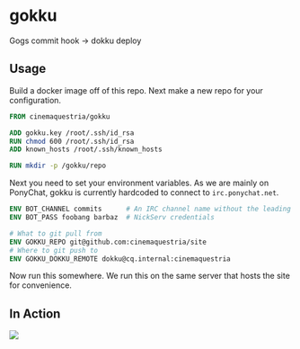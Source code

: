 gokku
=====

Gogs commit hook -> dokku deploy

Usage
-----

Build a docker image off of this repo. Next make a new repo for your 
configuration.

```Dockerfile
FROM cinemaquestria/gokku

ADD gokku.key /root/.ssh/id_rsa
RUN chmod 600 /root/.ssh/id_rsa
ADD known_hosts /root/.ssh/known_hosts

RUN mkdir -p /gokku/repo
```

Next you need to set your environment variables. As we are mainly on PonyChat, 
gokku is currently hardcoded to connect to `irc.ponychat.net`.

```Dockerfile
ENV BOT_CHANNEL commits      # An IRC channel name without the leading hash
ENV BOT_PASS foobang barbaz  # NickServ credentials

# What to git pull from
ENV GOKKU_REPO git@github.com:cinemaquestria/site
# Where to git push to
ENV GOKKU_DOKKU_REMOTE dokku@cq.internal:cinemaquestria
```

Now run this somewhere. We run this on the same server that hosts the site for 
convenience.

In Action
---------

![](https://i.imgur.com/MLAaD9Z.png)
